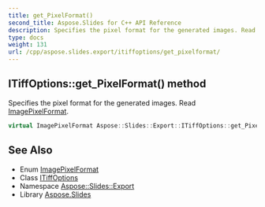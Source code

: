 ```yaml
---
title: get_PixelFormat()
second_title: Aspose.Slides for C++ API Reference
description: Specifies the pixel format for the generated images. Read ImagePixelFormat.
type: docs
weight: 131
url: /cpp/aspose.slides.export/itiffoptions/get_pixelformat/
---
```

## ITiffOptions::get_PixelFormat() method


Specifies the pixel format for the generated images. Read [ImagePixelFormat](../../imagepixelformat/).

```cpp
virtual ImagePixelFormat Aspose::Slides::Export::ITiffOptions::get_PixelFormat()=0
```

## See Also

* Enum [ImagePixelFormat](../imagepixelformat/)
* Class [ITiffOptions](./)
* Namespace [Aspose::Slides::Export](../)
* Library [Aspose.Slides](../../)